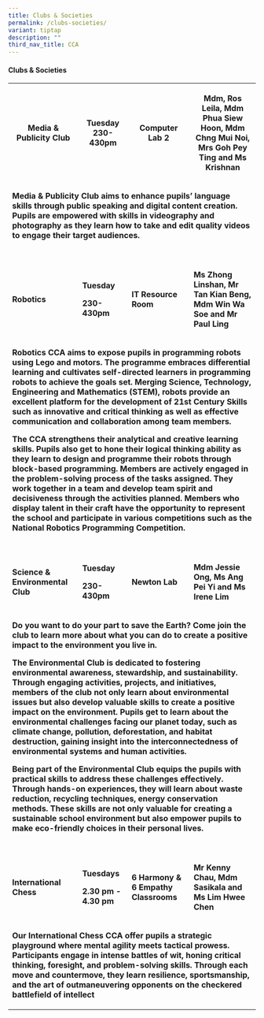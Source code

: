 ```yaml
---
title: Clubs & Societies
permalink: /clubs-societies/
variant: tiptap
description: ""
third_nav_title: CCA
---
```

<h4>Clubs &amp; Societies</h4>
<table style="minWidth: 100px">
<colgroup>
<col>
<col>
<col>
<col>
</colgroup>
<tbody>
<tr>
<th rowspan="1" colspan="1">
<p>Media &amp; Publicity Club</p>
</th>
<th rowspan="1" colspan="1">
<p>Tuesday
<br>230-430pm</p>
</th>
<th rowspan="1" colspan="1">
<p>Computer Lab 2</p>
</th>
<th rowspan="1" colspan="1">
<p>Mdm, Ros Leila, Mdm Phua Siew Hoon, Mdm Chng Mui Noi, Mrs Goh Pey Ting
and Ms Krishnan</p>
</th>
</tr>
<tr>
<td rowspan="1" colspan="4">
<p><strong>Media &amp; Publicity Club aims to enhance pupils’ language skills through public speaking and digital content creation. Pupils are empowered with skills in videography and photography as they learn how to take and edit quality videos to engage their target audiences.</strong>
</p>
</td>
</tr>
<tr>
<td rowspan="1" colspan="1">
<p></p>
</td>
<td rowspan="1" colspan="1">
<p></p>
</td>
<td rowspan="1" colspan="1">
<p></p>
</td>
<td rowspan="1" colspan="1">
<p></p>
</td>
</tr>
<tr>
<td rowspan="1" colspan="1">
<p><strong>Robotics</strong>
</p>
</td>
<td rowspan="1" colspan="1">
<p><strong>Tuesday</strong>
</p>
<p><strong>230-430pm</strong>
</p>
</td>
<td rowspan="1" colspan="1">
<p><strong>IT Resource Room</strong>
</p>
</td>
<td rowspan="1" colspan="1">
<p><strong>Ms Zhong Linshan, Mr Tan Kian Beng, Mdm Win Wa Soe and Mr Paul Ling</strong>
</p>
</td>
</tr>
<tr>
<td rowspan="1" colspan="4">
<p><strong>Robotics CCA aims to expose pupils in programming robots using Lego and motors. The programme embraces differential learning and cultivates self-directed learners in programming robots to achieve the goals set. Merging Science, Technology, Engineering and Mathematics (STEM), robots provide an excellent platform for the development of 21st Century Skills such as innovative and critical thinking as well as effective communication and collaboration among team members.</strong>
</p>
<p><strong>The CCA strengthens their analytical and creative learning skills. Pupils also get to hone their logical thinking ability as they learn to design and programme their robots through block-based programming. Members are actively engaged in the problem-solving process of the tasks assigned. They work together in a team and develop team spirit and decisiveness through the activities planned. Members who display talent in their craft have the opportunity to represent the school and participate in various competitions such as the National Robotics Programming Competition.</strong>
</p>
</td>
</tr>
<tr>
<td rowspan="1" colspan="1">
<p></p>
</td>
<td rowspan="1" colspan="1">
<p></p>
</td>
<td rowspan="1" colspan="1">
<p></p>
</td>
<td rowspan="1" colspan="1">
<p></p>
</td>
</tr>
<tr>
<td rowspan="1" colspan="1">
<p><strong>Science &amp; Environmental Club</strong>
</p>
</td>
<td rowspan="1" colspan="1">
<p><strong>Tuesday</strong>
</p>
<p><strong>230-430pm</strong>
</p>
<p></p>
</td>
<td rowspan="1" colspan="1">
<p><strong>Newton Lab</strong>
</p>
</td>
<td rowspan="1" colspan="1">
<p><strong>Mdm Jessie Ong, Ms Ang Pei Yi and Ms Irene Lim</strong>
</p>
</td>
</tr>
<tr>
<td rowspan="1" colspan="4">
<p><strong>Do you want to do your part to save the Earth? Come join the club to learn more about what you can do to create a positive impact to the environment you live in.</strong>
</p>
<p><strong>The Environmental Club is dedicated to fostering environmental awareness, stewardship, and sustainability. Through engaging activities, projects, and initiatives, members of the club not only learn about environmental issues but also develop valuable skills to create a positive impact on the environment. Pupils get to learn about the environmental challenges facing our planet today, such as climate change, pollution, deforestation, and habitat destruction, gaining insight into the interconnectedness of environmental systems and human activities.</strong>
</p>
<p><strong>Being part of the Environmental Club equips the pupils with practical skills to address these challenges effectively. Through hands-on experiences, they will learn about waste reduction, recycling techniques, energy conservation methods. These skills are not only valuable for creating a sustainable school environment but also empower pupils to make eco-friendly choices in their personal lives.</strong>
</p>
</td>
</tr>
<tr>
<td rowspan="1" colspan="1">
<p></p>
</td>
<td rowspan="1" colspan="1">
<p></p>
</td>
<td rowspan="1" colspan="1">
<p></p>
</td>
<td rowspan="1" colspan="1">
<p></p>
</td>
</tr>
<tr>
<td rowspan="1" colspan="1">
<p><strong>International Chess</strong>
</p>
</td>
<td rowspan="1" colspan="1">
<p><strong>Tuesdays</strong>
</p>
<p><strong>2.30 pm - 4.30 pm</strong>
</p>
</td>
<td rowspan="1" colspan="1">
<p><strong>6 Harmony &amp; 6 Empathy Classrooms</strong>
</p>
</td>
<td rowspan="1" colspan="1">
<p><strong>Mr Kenny Chau, Mdm Sasikala and Ms Lim Hwee Chen</strong>
</p>
</td>
</tr>
<tr>
<td rowspan="1" colspan="4">
<p><strong>Our International Chess CCA offer pupils a strategic playground where mental agility meets tactical prowess. Participants engage in intense battles of wit, honing critical thinking, foresight, and problem-solving skills. Through each move and countermove, they learn resilience, sportsmanship, and the art of outmaneuvering opponents on the checkered battlefield of intellect</strong>
</p>
</td>
</tr>
</tbody>
</table>
<p></p>